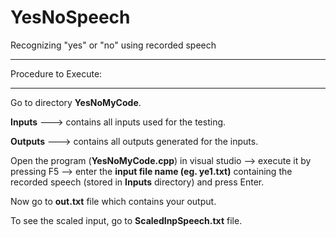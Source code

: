 # YesNoSpeech
Recognizing "yes" or "no" using recorded speech

____________________________________________
Procedure to Execute:
____________________________________________
Go to directory **YesNoMyCode**.

**Inputs** ---> contains all inputs used for the testing.

**Outputs** ---> contains all outputs generated for the inputs.

Open the program (**YesNoMyCode.cpp**) in visual studio --> execute it by pressing F5 --> enter the **input file name (eg. ye1.txt)** containing the recorded speech (stored in **Inputs** directory) and press Enter.

Now go to **out.txt** file which contains your output.

To see the scaled input, go to **ScaledInpSpeech.txt** file.
